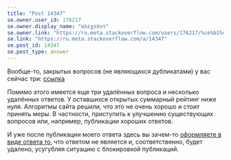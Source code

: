 ```yaml
---
title: "Post 14347"
se.owner.user_id: 176217
se.owner.display_name: "αλεχολυτ"
se.owner.link: "https://ru.meta.stackoverflow.com/users/176217/%ce%b1%ce%bb%ce%b5%cf%87%ce%bf%ce%bb%cf%85%cf%84"
se.link: "https://ru.meta.stackoverflow.com/a/14347"
se.post_id: 14347
se.post_type: answer
---
```

<p>Вообще-то, закрытых вопросов (не являющихся дубликатами) у вас сейчас три: <a href="https://ru.stackoverflow.com/search?q=user%3A605973+closed%3A1+duplicate%3A0">ссылка</a></p>
<p>Помимо этого имеется еще три удалённых вопроса и несколько удалённых ответов. У оставшихся открытых суммарный рейтинг ниже нуля. Алгоритмы сайта решили, что это не очень хорошо и стоит принять меры. В частности, приступить к улучшению существующих вопросов или, например, публикации хороших ответов.</p>
<p>И уже после публикации моего ответа здесь вы зачем-то <a href="https://ru.stackoverflow.com/a/1590185/176217">оформляете в виде ответа то</a>, что ответом не является и,  соответственно, будет удалено, усугубляя ситуацию с блокировкой публикаций.</p>
